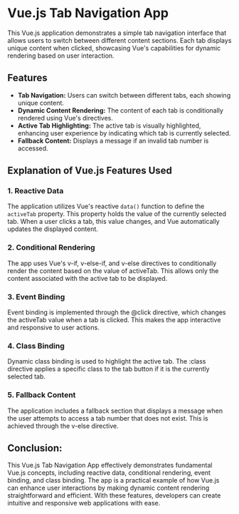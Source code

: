 # Vue.js Tab Navigation App

This Vue.js application demonstrates a simple tab navigation interface that allows users to switch between different content sections. Each tab displays unique content when clicked, showcasing Vue's capabilities for dynamic rendering based on user interaction.

## Features

- **Tab Navigation:** Users can switch between different tabs, each showing unique content.
- **Dynamic Content Rendering:** The content of each tab is conditionally rendered using Vue's directives.
- **Active Tab Highlighting:** The active tab is visually highlighted, enhancing user experience by indicating which tab is currently selected.
- **Fallback Content:** Displays a message if an invalid tab number is accessed.

## Explanation of Vue.js Features Used

### 1. **Reactive Data**
The application utilizes Vue's reactive `data()` function to define the `activeTab` property. This property holds the value of the currently selected tab. When a user clicks a tab, this value changes, and Vue automatically updates the displayed content.

### 2. **Conditional Rendering**
The app uses Vue's v-if, v-else-if, and v-else directives to conditionally render the content based on the value of activeTab. This allows only the content associated with the active tab to be displayed.

### 3. **Event Binding**
Event binding is implemented through the @click directive, which changes the activeTab value when a tab is clicked. This makes the app interactive and responsive to user actions.

### 4. **Class Binding**
Dynamic class binding is used to highlight the active tab. The :class directive applies a specific class to the tab button if it is the currently selected tab.

### 5. **Fallback Content**
The application includes a fallback section that displays a message when the user attempts to access a tab number that does not exist. This is achieved through the v-else directive.


## Conclusion:

This Vue.js Tab Navigation App effectively demonstrates fundamental Vue.js concepts, including reactive data, conditional rendering, event binding, and class binding. The app is a practical example of how Vue.js can enhance user interactions by making dynamic content rendering straightforward and efficient. With these features, developers can create intuitive and responsive web applications with ease.

